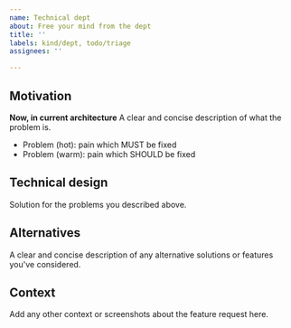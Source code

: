 ```yaml
---
name: Technical dept
about: Free your mind from the dept
title: ''
labels: kind/dept, todo/triage
assignees: ''

---
```


## Motivation

**Now, in current architecture**
A clear and concise description of what the problem is.

- Problem (hot): pain which MUST be fixed
- Problem (warm): pain which SHOULD be fixed

## Technical design

Solution for the problems you described above.

## Alternatives

A clear and concise description of any alternative solutions or features you've considered.

## Context

Add any other context or screenshots about the feature request here.
